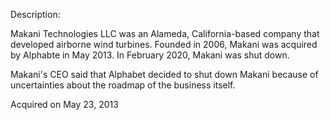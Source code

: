 Description:

Makani Technologies LLC was an Alameda, California-based company that developed airborne wind turbines. Founded in 2006, Makani was acquired by Alphabte in May 2013. In February 2020, Makani was shut down.

Makani's CEO said that Alphabet decided to shut down Makani because of uncertainties about the roadmap of the business itself.

Acquired on May 23, 2013